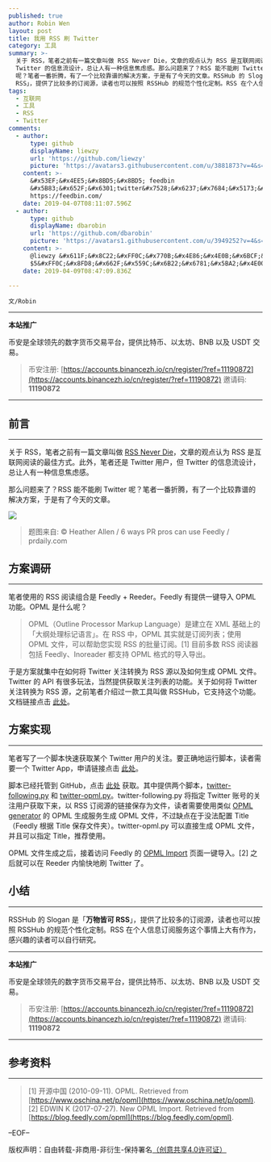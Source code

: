 ```yaml
---
published: true
author: Robin Wen
layout: post
title: 我用 RSS 刷 Twitter
category: 工具
summary: >-
  关于 RSS，笔者之前有一篇文章叫做 RSS Never Die，文章的观点认为 RSS 是互联网阅读的最佳方式。此外，笔者还是 Twitter 用户，但
  Twitter 的信息流设计，总让人有一种信息焦虑感。那么问题来了？RSS 能不能刷 Twitter
  呢？笔者一番折腾，有了一个比较靠谱的解决方案，于是有了今天的文章。RSSHub 的 Slogan 是「万物皆可
  RSS」，提供了比较多的订阅源，读者也可以按照 RSSHub 的规范个性化定制。RSS 在个人信息订阅服务这个事情上大有作为，感兴趣的读者可以自行研究。
tags:
  - 互联网
  - 工具
  - RSS
  - Twitter
comments:
  - author:
      type: github
      displayName: liewzy
      url: 'https://github.com/liewzy'
      picture: 'https://avatars3.githubusercontent.com/u/3881873?v=4&s=73'
    content: >-
      &#x53EF;&#x4EE5;&#x8BD5;&#x8BD5; feedbin
      &#x5B83;&#x652F;&#x6301;twitter&#x7528;&#x6237;&#x7684;&#x5173;&#x6CE8;
      https://feedbin.com/
    date: 2019-04-07T08:11:07.596Z
  - author:
      type: github
      displayName: dbarobin
      url: 'https://github.com/dbarobin'
      picture: 'https://avatars1.githubusercontent.com/u/3949252?v=4&s=73'
    content: >-
      @liewzy &#x611F;&#x8C22;&#xFF0C;&#x770B;&#x4E86;&#x4E0B;&#x6BCF;&#x6708;
      $5&#xFF0C;&#x8FD8;&#x662F;&#x559C;&#x6B22;&#x6781;&#x5BA2;&#x4E00;&#x70B9;&#x7684;&#x5904;&#x7406;&#x65B9;&#x5F0F;&#x3002;
    date: 2019-04-09T08:47:09.836Z

---
```


`文/Robin`

***

**本站推广**

币安是全球领先的数字货币交易平台，提供比特币、以太坊、BNB 以及 USDT 交易。

> 币安注册: [https://accounts.binancezh.io/cn/register/?ref=11190872](https://accounts.binancezh.io/cn/register/?ref=11190872)
> 邀请码: **11190872**

***

## 前言
***

关于 RSS，笔者之前有一篇文章叫做 [RSS Never Die](https://dbarobin.com/2019/03/12/rss-never-die)，文章的观点认为 RSS 是互联网阅读的最佳方式。此外，笔者还是 Twitter 用户，但 Twitter 的信息流设计，总让人有一种信息焦虑感。

那么问题来了？RSS 能不能刷 Twitter 呢？笔者一番折腾，有了一个比较靠谱的解决方案，于是有了今天的文章。

![](https://cdn.dbarobin.com/m0JcSk4.png)

> 题图来自: © Heather Allen / 6 ways PR pros can use Feedly / prdaily.com

## 方案调研
***

笔者使用的 RSS 阅读组合是 Feedly + Reeder。Feedly 有提供一键导入 OPML 功能。OPML 是什么呢？

> OPML（Outline Processor Markup Language）是建立在 XML 基础上的「大纲处理标记语言」。在 RSS 中，OPML 其实就是订阅列表；使用 OPML 文件，可以帮助您实现 RSS 的批量订阅。[1] 目前多数 RSS 阅读器包括 Feedly、Inoreader 都支持 OPML 格式的导入导出。

于是方案就集中在如何将 Twitter 关注转换为 RSS 源以及如何生成 OPML 文件。Twitter 的 API 有很多玩法，当然提供获取关注列表的功能。关于如何将 Twitter 关注转换为 RSS 源，之前笔者介绍过一款工具叫做 RSSHub，它支持这个功能。文档链接点击 [此处](https://docs.rsshub.app/#twitter)。

## 方案实现
***

笔者写了一个脚本快速获取某个 Twitter 用户的关注。要正确地运行脚本，读者需要一个 Twitter App，申请链接点击 [此处](https://apps.twitter.com/app/new)。

脚本已经托管到 GitHub，点击 [此处](https://github.com/dbarobin/twitter) 获取。其中提供两个脚本，[twitter-following.py](https://github.com/dbarobin/twitter/blob/master/twitter-following.py) 和 [twitter-opml.py](https://github.com/dbarobin/twitter/blob/master/twitter-opml.py)。twitter-following.py 将指定 Twitter 账号的关注用户获取下来，以 RSS 订阅源的链接保存为文件，读者需要使用类似 [OPML generator](https://opml-gen.ovh) 的 OPML 生成服务生成 OPML 文件，不过缺点在于没法配置 Title（Feedly 根据 Title 保存文件夹）。twitter-opml.py 可以直接生成 OPML 文件，并且可以指定 Title，推荐使用。

OPML 文件生成之后，接着访问 Feedly 的 [OPML Import](https://feedly.com/i/cortex) 页面一键导入。[2] 之后就可以在 Reeder 内愉快地刷 Twitter 了。

## 小结
***

RSSHub 的 Slogan 是「**万物皆可 RSS**」，提供了比较多的订阅源，读者也可以按照 RSSHub 的规范个性化定制。RSS 在个人信息订阅服务这个事情上大有作为，感兴趣的读者可以自行研究。

***

**本站推广**

币安是全球领先的数字货币交易平台，提供比特币、以太坊、BNB 以及 USDT 交易。

> 币安注册: [https://accounts.binancezh.io/cn/register/?ref=11190872](https://accounts.binancezh.io/cn/register/?ref=11190872)
> 邀请码: **11190872**

***

## 参考资料
***

> [1] 开源中国 (2010-09-11). OPML. Retrieved from [https://www.oschina.net/p/opml](https://www.oschina.net/p/opml).
> [2] EDWIN K (2017-07-27). New OPML Import. Retrieved from [https://blog.feedly.com/opml](https://blog.feedly.com/opml).

–EOF–

版权声明：自由转载-非商用-非衍生-保持署名<a href="http://creativecommons.org/licenses/by-nc-nd/4.0/deed.zh" target="_blank">（创意共享4.0许可证）</a>
